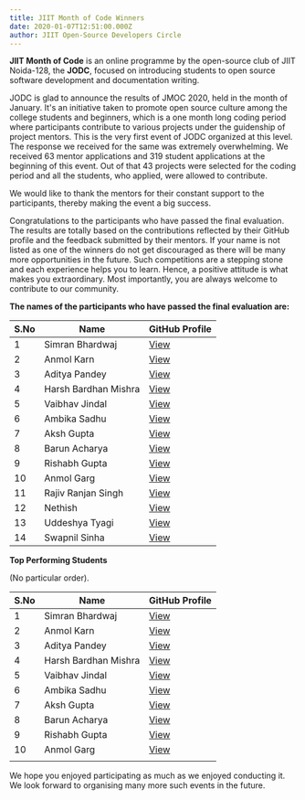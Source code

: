 ```yaml
---
title: JIIT Month of Code Winners
date: 2020-01-07T12:51:00.000Z
author: JIIT Open-Source Developers Circle
---
```


**JIIT Month of Code** is an online programme by the open-source club of JIIT Noida-128, the **JODC**, focused on introducing students to open source software development and documentation writing.

<!-- more -->

JODC is glad to announce the results of JMOC 2020, held in the month of January. It&#39;s an initiative taken to promote open source culture among the college students and beginners, which is a one month long coding period where participants contribute to various projects under the guidenship of project mentors. This is the very first event of JODC organized at this level. The response we received for the same was extremely overwhelming. We received 63 mentor applications and 319 student applications at the beginning of this event. Out of that 43 projects were selected for the coding period and all the students, who applied, were allowed to contribute.

We would like to thank the mentors for their constant support to the participants, thereby making the event a big success.

Congratulations to the participants who have passed the final evaluation. The results are totally based on the contributions reflected by their GitHub profile and the feedback submitted by their mentors. If your name is not listed as one of the winners do not get discouraged as there will be many more opportunities in the future. Such competitions are a stepping stone and each experience helps you to learn. Hence, a positive attitude is what makes you extraordinary. Most importantly, you are always welcome to contribute to our community.

**The names of the participants who have passed the final evaluation are:**

| **S.No** | **Name**             | **GitHub Profile**                         |
| -------- | -------------------- | ------------------------------------------ |
| 1        | Simran Bhardwaj      | [View](https://github.com/Simran-bhardwaj) |
| 2        | Anmol Karn           | [View](https://github.com/codetronaut)     |
| 3        | Aditya Pandey        | [View](https://github.com/infiniteaditya)  |
| 4        | Harsh Bardhan Mishra | [View](https://github.com/harshcasper)     |
| 5        | Vaibhav Jindal       | [View](https://github.com/ivaibhavjindal)  |
| 6        | Ambika Sadhu         | [View](https://github.com/ambika1101)      |
| 7        | Aksh Gupta           | [View](https://github.com/akshgpt7)        |
| 8        | Barun Acharya        | [View](https://github.com/daemon1024)      |
| 9        | Rishabh Gupta        | [View](https://github.com/imrishabh18)     |
| 10       | Anmol Garg           | [View](https://github.com/anmolgarg1134)   |
| 11       | Rajiv Ranjan Singh   | [View](https://github.com/iamrajiv)        |
| 12       | Nethish              | [View](https://github.com/nethish)         |
| 13       | Uddeshya Tyagi       | [View](https://github.com/uddeshyatyagi)   |
| 14       | Swapnil Sinha        | [View](https://github.com/Swapnil074)      |

**Top Performing Students**

(No particular order).

| **S.No** | **Name**             | **GitHub Profile**                         |
| -------- | -------------------- | ------------------------------------------ |
| 1        | Simran Bhardwaj      | [View](https://github.com/Simran-bhardwaj) |
| 2        | Anmol Karn           | [View](https://github.com/codetronaut)     |
| 3        | Aditya Pandey        | [View](https://github.com/infiniteaditya)  |
| 4        | Harsh Bardhan Mishra | [View](https://github.com/harshcasper)     |
| 5        | Vaibhav Jindal       | [View](https://github.com/ivaibhavjindal)  |
| 6        | Ambika Sadhu         | [View](https://github.com/ambika1101)      |
| 7        | Aksh Gupta           | [View](https://github.com/akshgpt7)        |
| 8        | Barun Acharya        | [View](https://github.com/daemon1024)      |
| 9        | Rishabh Gupta        | [View](https://github.com/imrishabh18)     |
| 10       | Anmol Garg           | [View](https://github.com/anmolgarg1134)   |
|          |

We hope you enjoyed participating as much as we enjoyed conducting it. We look forward to organising many more such events in the future.
